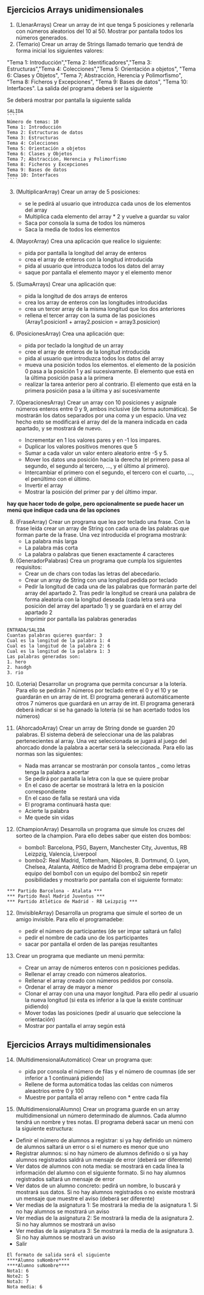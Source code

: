 ## Ejercicios Arrays unidimensionales
1. (LlenarArrays) Crear un array de int que tenga 5 posiciones y rellenarla con números aleatorios del 10 al 50. Mostrar por pantalla todos los números generados.
2. (Temario) Crear un array de Strings llamado temario que tendrá de forma inicial los siguientes valores: 

"Tema 1: Introducción","Tema 2: Identificadores","Tema 3: Estructuras","Tema 4: Colecciones","Tema 5: Orientación a objetos", "Tema 6: Clases y Objetos", "Tema 7; Abstracción, Herencia y Polimorfismo", "Tema 8: Ficheros y Excepciones", "Tema 9: Bases de datos", "Tema 10: Interfaces". La salida del programa deberá ser la siguiente

Se deberá mostrar por pantalla la siguiente salida

	SALIDA
	````
	Número de temas: 10
	Tema 1: Introducción
	Tema 2: Estructuras de datos
	Tema 3: Estructuras
	Tema 4: Colecciones
	Tema 5: Orientación a objetos
	Tema 6: Clases y Objetos
	Tema 7; Abstracción, Herencia y Polimorfismo
	Tema 8: Ficheros y Excepciones
	Tema 9: Bases de datos
	Tema 10: Interfaces
	````

3.  (MultiplicarArray) Crear un array de 5 posiciones:
	- se le pedirá al usuario que introduzca cada unos de los elementos del array
	- Multiplica cada elemento del array * 2 y vuelve a guardar su valor
	- Saca por consola la suma de todos los números
	-  Saca la media de todos los elementos

4. (MayorArray) Crea una aplicación que realice lo siguiente:
	- pida por pantalla la longitud del array de enteros
	- crea el array de enteros con la longitud introducida
	- pida al usuario que introduzca todos los datos del array
	- saque por pantalla el elemento mayor y el elemento menor

5. (SumaArrays) Crear una aplicación que:
	- pida la longitud de dos arrays de enteros
	- crea los array de enteros con las longitudes introducidas
	- crea un tercer array de la misma longitud que los dos anteriores
	- rellena el tercer array con la suma de las posiciones (Array1.posicion1 + array2.posicion = array3.posicion)

6. (PosicionesArray) Crea una aplicación que:
	- pida por teclado la longitud de un array
	- cree el array de enteros de la longitud introducida
	- pida al usuario que introduzca todos los datos del array
	- mueva una posición todos los elementos. el elemento de la posición 0 pasa a la posición 1 y así sucesivamente. El elemento que está en la última posición pasa a la primera
	- realizar la tarea anterior pero al contrario. El elemento que está en la primera posición pasa a la última y así sucesivamente

7. (OperacionesArray) Crear un array con 10 posiciones y asígnale números enteros entre 0 y 9, ambos inclusive (de forma automática). Se mostrarán los datos separados por una coma y un espacio. Una vez hecho esto se modificará el array del de la manera indicada en cada apartado, y se mostrará de nuevo.
	- Incrementar en 1 los valores pares y en -1 los impares.
	- Duplicar los valores positivos menores que 5	
	- Sumar a cada valor un valor entero aleatorio entre -5 y 5.
	- Mover los datos una posición hacia la derecha (el primero pasa al segundo, el
segundo al tercero, ..., y el último al primero).
	- Intercambiar el primero con el segundo, el tercero con el cuarto, ..., el penúltimo con el último.
	- Invertir el array
	- Mostrar la posición del primer par y del último impar.
	

**hay que hacer todo de golpe, pero opcionalmente se puede hacer un menú que indique cada una de las opciones**

8. (FraseArray) Crear un programa que lea por teclado una frase. Con la frase leída crear un array de String con cada una de las palabras que forman parte de la frase. Una vez introducida el programa mostrará:
	- La palabra más larga
	- La palabra más corta
	- La palabra o palabras que tienen exactamente 4 caracteres
9. (GeneradorPalabras) Crea un programa que cumpla los siguientes requisitos:
	- Crear un de chars con todas las letras del abecedario.
	- Crear un array de String con una longitud pedida por teclado 
	- Pedir la longitud de cada una de las palabras que formarán parte del array del apartado 2. Tras pedir la longitud se creará una palabra de forma aleatoria con la longitud deseada (cada letra será una posición del array del apartado 1) y se guardará en el array del apartado 2
	- Imprimir por pantalla las palabras generadas

````
ENTRADA/SALIDA
Cuantas palabras quieres guardar: 3
Cual es la longitud de la palabra 1: 4
Cual es la longitud de la palabra 2: 6
Cual es la longitud de la palabra 1: 3
Las palabras generadas son:
1. hero
2. hasdgh
3. rio
````

10. (Loteria) Desarrollar un programa que permita concursar a la lotería. Para ello se pedirán 7 números por teclado entre el 0 y el 10 y se guardarán en un array de int. El programa generará automáticamente otros 7 números que guardará en un array de int. El programa generará deberá indicar si se ha ganado la lotería (si se han acertado todos los números)
11. (AhorcadoArray) Crear un array de String donde se guarden 20 palabras. El sistema deberá de seleccionar una de las palabras pertenecientes al array. Una vez seleccionada se jugará al juego del ahorcado donde la palabra a acertar será la seleccionada. Para ello las normas son las siguientes:
	- Nada mas arrancar se mostrarán por consola tantos _ como letras tenga la palabra a acertar
	- Se pedirá por pantalla la letra con la que se quiere probar
	- En el caso de acertar se mostrará la letra en la posición correspondiente
	- En el caso de falla se restará una vida
	- El programa continuará hasta que:
	- Acierte la palabra
	- Me quede sin vidas
	
11. (ChampionArray) Desarrolla un programa que simule los cruzes del sorteo de la champion. Para ello debes saber que eisten dos bombos:
	- bombo1:  Barcelona, PSG, Bayern, Manchester City, Juventus, RB Leizpzig, Valencia, Liverpool
	- bombo2:  Real Madrid, Tottenham, Nápoles, B. Dortmund, O. Lyon, Chelsea, Atalanta, Atético de Madrid
El programa debe empajerar un equipo del bombo1 con un equipo del bombo2 sin repetir posibilidades y mostrarlo por pantalla con el siguiente formato:
````
*** Partido Barcelona - Atalata ***
*** Partido Real Madrid Juventus ***
*** Partido Atlético de Madrid - RB Leizpzig ***
````

12. (InvisibleArray) Desarrolla un programa que simule el sorteo de un amigo invisible. Para ello el programadebe:
	- pedir el número de participantes (de ser impar saltará un fallo)
	- pedir el nombre de cada uno de los participantes
	- sacar por pantalla el orden de las parejas resultantes
	
13. Crear un programa que mediante un menú permita:
	- Crear un array de números enteros con n posiciones pedidas.
	- Rellenar el array creado con números aleatorios.
	- Rellenar el array creado con números pedidos por consola.
	- Ordenar el array de mayor a menor
	- Clonar el array con una una mayor longitud. Para ello pedir al usuario la nueva longitud (si esta es inferior a la que la existe continuar pidiendo)
	- Mover todas las posiciones (pedir al usuario que seleccione la orientación)
	- Mostrar por pantalla el array según está

## Ejercicios Arrays multidimensionales

14. (MultidimensionalAutomático) Crear un programa que:
	- pida por consola el número de filas y el número de coumnas (de ser inferior a 1 continuará pidiendo)
	- Rellene de forma automática todas las celdas con números aleaotrios entre 0 y 100
	- Muestre por pantalla el array relleno con * entre cada fila

15. (MultidimensionalAlumno) Crear un programa guarde en un array multidimensional un número determinado de alumnos. Cada alumno tendrá un nombre y tres notas. El programa deberá sacar un menú con la siguiente estructura:
- Definir el número de alumnos a registrar: si ya hay definido un número de alumnos saltará un error o si el numero es menor que uno
- Registrar alumnos: si no hay número de alumnos definido o si ya hay alumnos registrados saldrá un mensaje de error (deberá ser diferente)
- Ver datos de alumnos con nota media: se mostrará en cada línea la información del alumno con el siguiente formato. Si no hay alumnos registrados saltará un mensaje de error
- Ver datos de un alumno concreto: pedirá un nombre, lo buscará y mostrará sus datos. Si no hay alumnos registrados o no existe mostrará un mensaje que muestre el aviso (deberá ser diferente)
- Ver medias de la asignatura 1: Se mostrará la media de la asignatura 1. Si no hay alumnos se mostrará un aviso
- Ver medias de la asignatura 2: Se mostrará la media de la asignatura 2. Si no hay alumnos se mostrará un aviso
- Ver medias de la asignatura 3: Se mostrará la media de la asignatura 3. Si no hay alumnos se mostrará un aviso
- Salir 

````
El formato de salida será el siguiente
****Alumno suNombre****
****Alumno suNombre****
Nota1: 6
Note2: 5
Nota3: 7
Nota media: 6
````
